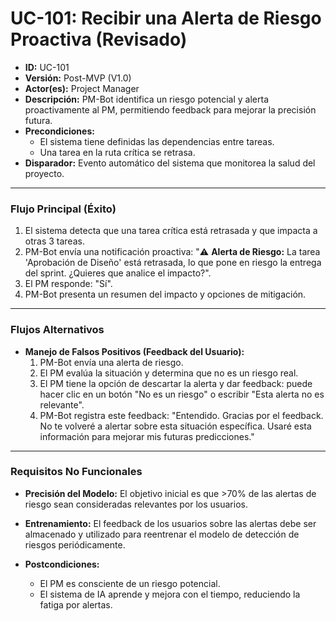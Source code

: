 # UC-101: Recibir una Alerta de Riesgo Proactiva (Revisado)

- **ID:** UC-101
- **Versión:** Post-MVP (V1.0)
- **Actor(es):** Project Manager
- **Descripción:** PM-Bot identifica un riesgo potencial y alerta proactivamente al PM, permitiendo feedback para mejorar la precisión futura.
- **Precondiciones:**
    - El sistema tiene definidas las dependencias entre tareas.
    - Una tarea en la ruta crítica se retrasa.
- **Disparador:** Evento automático del sistema que monitorea la salud del proyecto.

---

### Flujo Principal (Éxito)

1.  El sistema detecta que una tarea crítica está retrasada y que impacta a otras 3 tareas.
2.  PM-Bot envía una notificación proactiva: "⚠️ **Alerta de Riesgo:** La tarea 'Aprobación de Diseño' está retrasada, lo que pone en riesgo la entrega del sprint. ¿Quieres que analice el impacto?".
3.  El PM responde: "Sí".
4.  PM-Bot presenta un resumen del impacto y opciones de mitigación.

---

### Flujos Alternativos

- **Manejo de Falsos Positivos (Feedback del Usuario):**
    1. PM-Bot envía una alerta de riesgo.
    2. El PM evalúa la situación y determina que no es un riesgo real.
    3. El PM tiene la opción de descartar la alerta y dar feedback: puede hacer clic en un botón "No es un riesgo" o escribir "Esta alerta no es relevante".
    4. PM-Bot registra este feedback: "Entendido. Gracias por el feedback. No te volveré a alertar sobre esta situación específica. Usaré esta información para mejorar mis futuras predicciones."

---

### Requisitos No Funcionales

- **Precisión del Modelo:** El objetivo inicial es que >70% de las alertas de riesgo sean consideradas relevantes por los usuarios.
- **Entrenamiento:** El feedback de los usuarios sobre las alertas debe ser almacenado y utilizado para reentrenar el modelo de detección de riesgos periódicamente.

- **Postcondiciones:**
    - El PM es consciente de un riesgo potencial.
    - El sistema de IA aprende y mejora con el tiempo, reduciendo la fatiga por alertas.